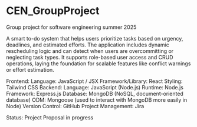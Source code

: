 # CEN_GroupProject
Group project for software engineering summer 2025

A smart to-do system that helps users prioritize tasks based on urgency, deadlines, and estimated efforts. The application includes dynamic rescheduling logic and can detect when users are overcommitting or neglecting task types. It supports role-based user access and CRUD operations, laying the foundation for scalable features like conflict warnings or effort estimation.

Frontend: 
Language: JavaScript / JSX
Framework/Library: React
Styling: Tailwind CSS
Backend: 
Language: JavaScript (Node.js)
Runtime: Node.js
Framework: Express.js 
Database: MongoDB (NoSQL, document-oriented database)
ODM: Mongoose (used to interact with MongoDB more easily in Node)
Version Control: GitHub
Project Management: Jira

Status: Project Proposal in progress
